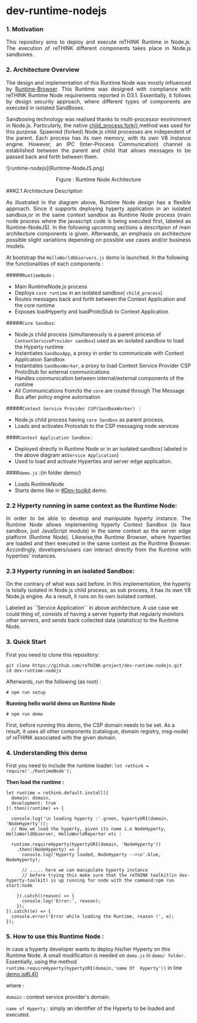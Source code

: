 # dev-runtime-nodejs
### 1. Motivation
<p align="justify">This repository  aims to deploy and execute reTHINK Runtime in Node.js. The execution of reTHINK different components takes place in Node.js sandboxes.</p>

### 2. Architecture Overview
<p align= "justify">The design and implementation of this Runtime Node was mostly influenced by <a href="https://github.com/reTHINK-project/dev-runtime-browser" rel="nofollow">Runtime-Browser</a>. This Runtime was designed with compliance with reTHINK Runtime Node requirements reported in D3.1. Essentially, it follows by design security approach, where different types of components are executed in isolated SandBoxes.
</p>
<p align= "justify"> Sandboxing technology was realised thanks to multi-processor environment in Node.js. Particularly, the native  <a href = "https://nodejs.org/api/child_process.html#child_process_child_process_fork_modulepath_args_options" rel="nofollow"> child_process.fork() </a> method was used for this purpose. Spawned (forked) Node.js child processes are independent of the parent. Each process has its own memory, with its own V8 instance engine. However, an IPC (Inter-Process Communication) channel is established between the parent and child that allows messages to be passed back and forth between them.
</p>
![runtime-nodejs](Runtime-NodeJS.png)
<p align="center">
  Figure : Runtime Node Architecture
</p>


###2.1 Architecture Description
<p align="justify">As illustrated in the diagram above, Runtime Node design has a flexible approach. Since it supports  deploying hyperty application in an isolated sandbox,or in the same context sandbox as Runtime Node process (main node process where the javascript code is being executed first, labeled as Runtime-NodeJS).
In the following upcoming sections a descritpion of main architecture components is given. Afterwards, an emphasis on architecture possible slight variations depending on possible use cases and/or business models.</p>

At bootstrap the `HelloWorldObservers.js` demo is launched. In the following the functionalities of each components :

#####``RuntimeNode`` :
- Main RuntimeNode.js process
- Deploys `core runtime` in an isolated sandbox( ```child_process```)
- Routes messages back and forth between the Context Application and the core runtime
- Exposes loadHyperty and loadProtoStub to Context Application

#####``Core Sandbox``:

 - Node.js child process (simultaneously is a parent process of ``ContextServiceProvider sandbox``) used as an isolated sandbox to load  the Hyperty runtime
 - Instantiates ``SandboxApp``, a proxy in order to communicate with Context Application Sandbox
 - Instantiates ``SandboxWorker``, a proxy to load Context Service Provider CSP ProtoStub for external communications 
 - Handles communication between internal/external components of the runtime
 - All Communications from/to the ``core`` are routed through The Message Bus after policy engine autorisation

#####``Context Service Provider CSP(SandboxWorker) `` :
- Node.js child process having ``core Sandbox`` as parent process.
- Loads and activates Protostub to the CSP messaging node services

####``Context Application Sandbox:``
- Deployed directly in Runtime Node or in an isolated sandbox( labeled in the above diagram as``Service Application``)
- Used to load and activate Hyperties and server edge application.
 
####``demo.js`` :(in folder demo/)
- Loads RuntimeNode
- Starts demo like in [#Dev-toolkit](https://github.com/reTHINK-project/dev-hyperty-toolkit) demo.

### 2.2  Hyperty running in same context as the Runtime Node:

<p align="justify">In order to be able to develop and manipulate hyperty instance. The Runtime Node allows implementing hyperty Context Sandbox (is faux sandbox, just JavaScript module) in the same context as the server edge platform (Runtime Node). Likewise,the Runtime Browser, where hyperties are loaded and then executed in the same context as the Runtime Browser. Accordingly, developers/users can interact directly from the Runtime with hyperties' instances.</p>

### 2.3  Hyperty running in an isolated Sandbox:

<p align="justify">On the contrary of what was said before. In this implementation, the hyperty is totally isolated in Node.js child process, as sub process, it has its own V8 Node.js engine. As a result, it runs on its own isolated context.</p>
Labeled as  ``Service Application``  in above architecture. A use case we could thing of, consists of having a server hyperty that regularly monitors other servers, and sends back collected data (statistics) to the Runtime Node.

### 3. Quick Start
First you need to clone this repository:
```
git clone https://github.com/reTHINK-project/dev-runtime-nodejs.git
cd dev-runtime-nodejs
```

Afterwards, run the following (as root) :

```
# npm run setup 
```

**Running hello world demo on Runtime Node**
```
# npm run demo
```
First, before running this demo, the CSP domain needs to be set. As a result, it uses all other components (catalogue, domain registry, msg-node) of reTHINK associated with the given domain.

### 4. Understanding this demo

First you need to include the runtime loader:
`let rethink = require('./RuntimeNode');`

**Then load the runtime :**

```
let runtime = rethink.default.install({
  domain: domain,
  development: true
}).then((runtime) => {

  console.log('\n loading hyperty :'.green, hypertyURI(domain, 'NodeHyperty'));
  // Now we load the hyperty, given its name i.e NodeHyperty, HelloWorldObserver, HelloWorldReporter etc :
  
  runtime.requireHyperty(hypertyURI(domain, 'NodeHyperty'))
    .then((NodeHyperty) => {
      console.log('Hyperty loaded, NodeHyperty -->\n'.blue, NodeHyperty);
      
      // ..... here we can manipulate hyperty instance
      // before trying this make sure that the reTHINK toolkit(in dev-hyperty-toolkit) is up running for node with the command:npm run start:node
      
    }).catch((reason) => {
      console.log('Error:', reason);
    });
}).catch((e) => {
  console.error('Error while loading the Runtime, reason !', e);
});
```


### 5. How to use this Runtime Node :

In case a hyperty developer wants to deploy his/her Hyperty on this Runtime Node. A small modification is needed on `demo.js` in `demo/ folder`. Essentially, using the method `runtime.requireHyperty(hypertyURI(domain,'name Of  Hyperty'))` in line [demo.js#L40](https://github.com/reTHINK-project/dev-runtime-nodejs/blob/develop-improves/Demo/HelloWorldObserver.js#L32)
 
 where :
 
`domain` : context service provider's domain.

`name of Hyperty` : simply an identifier of the Hyperty to be loaded and executed.
